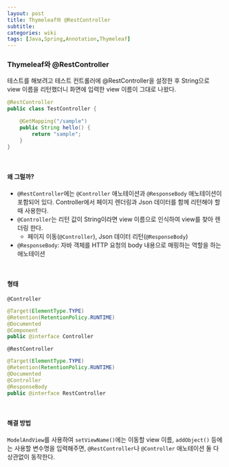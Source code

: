 ```yaml
---
layout: post
title: Thymeleaf와 @RestController
subtitle: 
categories: wiki
tags: [Java,Spring,Annotation,Thymeleaf]
---
```


### Thymeleaf와 @RestController


테스트를 해보려고 테스트 컨트롤러에 @RestController을 설정한 후 String으로 view 이름을 리턴했더니 화면에 입력한 view 이름이 그대로 나왔다.
```java
@RestController
public class TestController {

    @GetMapping("/sample")
    public String hello() {
        return "sample";
    }
}
```
<br/>


#### 왜 그럴까?
- `@RestController`에는 `@Controller` 애노테이션과 `@ResponseBody` 애노테이션이 포함되어 있다. Controller에서 페이지 렌더링과 Json 데이터를 함께 리턴해야 할 때 사용한다.
- `@Controller`는 리턴 값이 String이라면 view 이름으로 인식하여 view를 찾아 렌더링 한다.
    - 페이지 이동(`@Controller`), Json 데이터 리턴(`@ResponseBody`)
- `@ResponseBody`: 자바 객체를 HTTP 요청의 body 내용으로 매핑하는 역할을 하는 애노테이션
<br/>


#### 형태
`@Controller`
```java
@Target(ElementType.TYPE)
@Retention(RetentionPolicy.RUNTIME)
@Documented
@Component
public @interface Controller
```
`@RestController`
```java
@Target(ElementType.TYPE)
@Retention(RetentionPolicy.RUNTIME)
@Documented
@Controller
@ResponseBody
public @interface RestController
```
<br/>


#### 해결 방법
`ModelAndView`를 사용하여 `setViewName()`에는 이동할 view 이름, `addObject()` 등에는 사용할 변수명을 입력해주면, `@RestController`나 `@Controller` 애노테이션 둘 다 상관없이 동작한다.